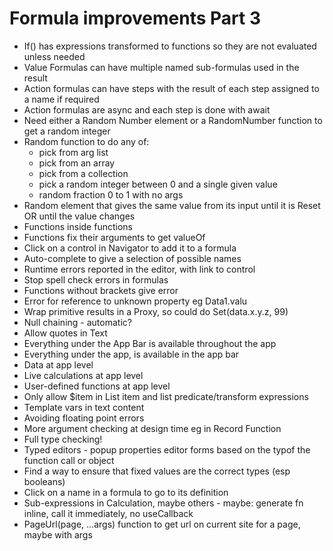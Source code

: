 Formula improvements Part 3
===========================

- If() has expressions transformed to functions so they are not evaluated unless needed
- Value Formulas can have multiple named sub-formulas used in the result
- Action formulas can have steps with the result of each step assigned to a name if required
- Action formulas are async and each step is done with await
- Need either a Random Number element or a RandomNumber function to get a random integer
- Random function to do any of: 
  - pick from arg list
  - pick from an array
  - pick from a collection
  - pick a random integer between 0 and a single given value
  - random fraction 0 to 1 with no args
- Random element that gives the same value from its input until it is Reset OR until the value changes
- Functions inside functions
- Functions fix their arguments to get valueOf
- Click on a control in Navigator to add it to a formula
- Auto-complete to give a selection of possible names
- Runtime errors reported in the editor, with link to control
- Stop spell check errors in formulas
- Functions without brackets give error
- Error for reference to unknown property eg Data1.valu
- Wrap primitive results in a Proxy, so could do Set(data.x.y.z, 99)
- Null chaining - automatic?
- Allow quotes in Text
- Everything under the App Bar is available throughout the app
- Everything under the app, is available in the app bar
- Data at app level
- Live calculations at app level
- User-defined functions at app level
- Only allow $item in List item and list predicate/transform expressions
- Template vars in text content
- Avoiding floating point errors
- More argument checking at design time eg in Record Function
- Full type checking!
- Typed editors - popup properties editor forms based on the typof the function call or object
- Find a way to ensure that fixed values are the correct types (esp booleans) 
- Click on a name in a formula to go to its definition
- Sub-expressions in Calculation, maybe others - maybe: generate fn inline, call it immediately, no useCallback
- PageUrl(page, ...args) function to get url on current site for a page, maybe with args

